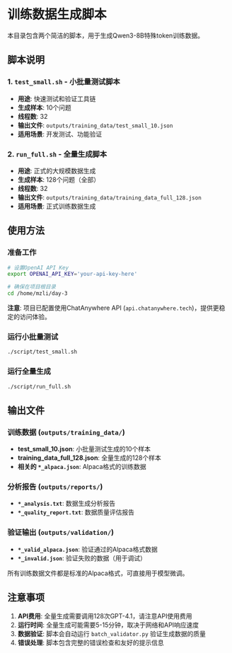 # 训练数据生成脚本

本目录包含两个简洁的脚本，用于生成Qwen3-8B特殊token训练数据。

## 脚本说明

### 1. `test_small.sh` - 小批量测试脚本
- **用途**: 快速测试和验证工具链
- **生成样本**: 10个问题
- **线程数**: 32
- **输出文件**: `outputs/training_data/test_small_10.json`
- **适用场景**: 开发测试、功能验证

### 2. `run_full.sh` - 全量生成脚本  
- **用途**: 正式的大规模数据生成
- **生成样本**: 128个问题（全部）
- **线程数**: 32
- **输出文件**: `outputs/training_data/training_data_full_128.json`
- **适用场景**: 正式训练数据生成

## 使用方法

### 准备工作
```bash
# 设置OpenAI API Key
export OPENAI_API_KEY='your-api-key-here'

# 确保在项目根目录
cd /home/mzli/day-3
```

**注意**: 项目已配置使用ChatAnywhere API (`api.chatanywhere.tech`)，提供更稳定的访问体验。

### 运行小批量测试
```bash
./script/test_small.sh
```

### 运行全量生成
```bash
./script/run_full.sh
```

## 输出文件

### 训练数据 (`outputs/training_data/`)
- **test_small_10.json**: 小批量测试生成的10个样本  
- **training_data_full_128.json**: 全量生成的128个样本
- **相关的 `*_alpaca.json`**: Alpaca格式的训练数据

### 分析报告 (`outputs/reports/`)
- **`*_analysis.txt`**: 数据生成分析报告
- **`*_quality_report.txt`**: 数据质量评估报告

### 验证输出 (`outputs/validation/`)
- **`*_valid_alpaca.json`**: 验证通过的Alpaca格式数据
- **`*_invalid.json`**: 验证失败的数据（用于调试）

所有训练数据文件都是标准的Alpaca格式，可直接用于模型微调。

## 注意事项

1. **API费用**: 全量生成需要调用128次GPT-4.1，请注意API使用费用
2. **运行时间**: 全量生成可能需要5-15分钟，取决于网络和API响应速度
3. **数据验证**: 脚本会自动运行 `batch_validator.py` 验证生成数据的质量
4. **错误处理**: 脚本包含完整的错误检查和友好的提示信息 